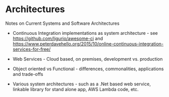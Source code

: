 # Architectures

Notes on Current Systems and Software Architectures

* Continuous Integration implementations as system architecture - see https://github.com/ligurio/awesome-ci and https://www.peterdavehello.org/2015/10/online-continuous-integration-services-for-free/

* Web Services - Cloud based, on premises, development vs. production

* Object oriented vs Functional - differences, commonalities, applications and trade-offs

* Various system architectures - such as a .Net based web service, linkable library for stand alone app, AWS Lambda code, etc.




